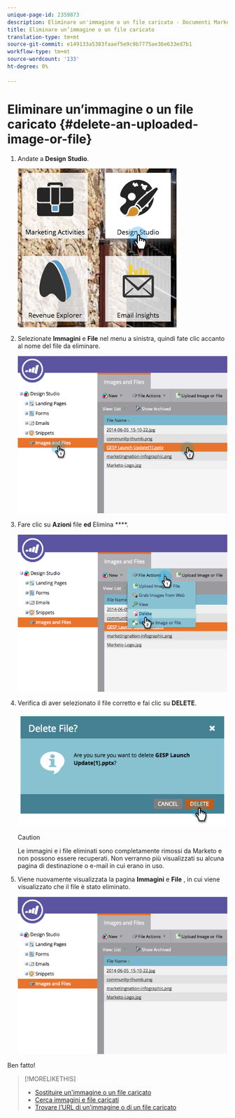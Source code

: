 ```yaml
---
unique-page-id: 2359873
description: Eliminare un'immagine o un file caricato - Documenti Marketo - Documentazione prodotto
title: Eliminare un’immagine o un file caricato
translation-type: tm+mt
source-git-commit: e149133a5383faaef5e9c9b7775ae36e633ed7b1
workflow-type: tm+mt
source-wordcount: '133'
ht-degree: 0%

---
```



# Eliminare un’immagine o un file caricato {#delete-an-uploaded-image-or-file}

1. Andate a **Design** **Studio**.

   ![](assets/designstudio-5.png)

1. Selezionate **Immagini** e **File** nel menu a sinistra, quindi fate clic accanto al nome del file da eliminare.

   ![](assets/image2014-9-16-11-3a18-3a15.png)

1. Fare clic su **Azioni** file **ed** Elimina ****.

   ![](assets/image2014-9-16-11-3a18-3a22.png)

1. Verifica di aver selezionato il file corretto e fai clic su **DELETE**.

   ![](assets/image2014-9-16-11-3a18-3a30.png)

   >[!CAUTION]
   >
   >Le immagini e i file eliminati sono completamente rimossi da Marketo e non possono essere recuperati.  Non verranno più visualizzati su alcuna pagina di destinazione o e-mail in cui erano in uso.

1. Viene nuovamente visualizzata la pagina **Immagini** e **File** , in cui viene visualizzato che il file è stato eliminato.

   ![](assets/image2014-9-16-11-3a19-3a0.png)

Ben fatto!

>[!MORELIKETHIS]
>
>* [Sostituire un&#39;immagine o un file caricato](replace-an-uploaded-image-or-file.md)
>* [Cerca immagini e file caricati](search-uploaded-images-and-files.md)
>* [Trovare l’URL di un’immagine o di un file caricato](find-the-url-of-an-uploaded-image-or-file.md)

>



